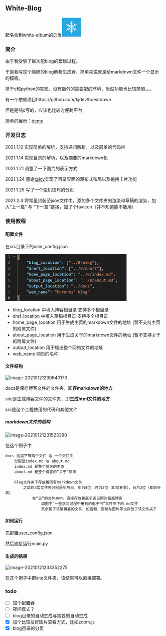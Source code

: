 ## White-Blog

起名收到white-album的启发<img src="readme.assets/image-20210204154905120.png" alt="image-20210204154905120" height=60 />

### 简介

由于我受够了每次配blog的繁琐过程。

于是我写这个简陋的blog解析生成器，简单来说就是给markdown文件一个显示的模板。

基于c和python的实现，没有额外的需要配的环境，当然功能也比较简陋。。。

有一个依赖项目https://github.com/kjdev/hoextdown

但是是纯c写的，应该也比较方便跨平台

简单的展示：[demo](https://www.kvrmnks.top)

### 开发日志

2021.1.12 实现简单的解析，支持递归解析，以及简单的代码栏

2021.1.14 实现目录的解析，以及摘要的markdown化

2021.1.21 调整了一下图片的表示方式

2021.1.24 感谢[@icy](https://github.com/icy-blue)实现了目录界面的瀑布式布局以及拖拽卡片功能

2021.1.25 写了一个投机取巧的分页

2021.2.4 将常量封装至json文件中，添加多个文件夹的渲染和草稿的渲染，加入“上一篇” 与 “下一篇”链接，加了个favicon（并不知道能不能用）

### 使用教程

#### 配置文件

在src目录下的user_config.json

<img src="readme.assets/image-20210204154255704.png" alt="image-20210204154255704" height=150 />

* blog_location 中填入博客根目录 支持多个根目录
* draf_location 中填入草稿根目录 支持多个根目录
* home_page_location  用于生成主页的markdown文件的地址 (暂不支持主页的附属文件)
* about_page_location 用于生成关于的markdown文件的地址 (暂不支持关于的附属文件)
* output_location 用于输出整个网络文件的地址
* web_name 网页的名称

#### 文件结构

<img src="readme.assets/image-20210121230640173.png" alt="image-20210121230640173" width="250" height="100" />

docs是保存博客文件的文件夹，即**存markdown的地方**

site是生成博客文件的文件夹，即**生成html文件的地方**

src是这个工程使用的代码和其他文件

##### markdown文件的结构

<img src="readme.assets/image-20210121231523390.png" alt="image-20210121231523390" width=350 height=400/>

在这个例子中

```
docs 这层下有两个文件 与 一个文件夹
	分别是index.md 与 about.md
	index.md 是整个博客的主页
	about.md 是整个博客的“关于”页面
	
	blog文件夹下存放着所有markdown文件
		之后的3层文件夹分别是年月日，年为4位，月为2位（即前补零），日为2位（即前补零）
			在“日”的文件夹中，直接存放着属于该日期的每篇博客
				如图中“一些学习过程中用到的电子书”文件夹下的.md文件
				其余属于该篇博客的文件，如音频，视频与图片等也存放于该文件夹下
```

#### 如何运行

先配置user_config.json

然后直接运行main.py

#### 生成的结果

<img src="readme.assets/image-20210121233352275.png" alt="image-20210121233352275" height=300 />

在这个例子中即site文件夹，该结果可以直接部署。



### todo

- [ ] 加个配置器
- [ ] 夜间模式？
- [ ] blog目录的自动生成与摘要的自动生成 	
- [x]  加个比较友好图片查看方式，比如zoom.js 	
- [x] blog目录的分页